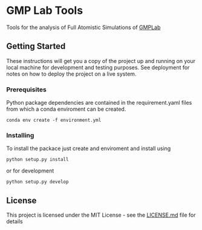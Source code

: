 # GMP Lab Tools

Tools for the analysis of Full Atomistic Simulations of [GMPLab](www.gmpavanlab.com)

## Getting Started

These instructions will get you a copy of the project up and running on your local machine for development and testing purposes. See deployment for notes on how to deploy the project on a live system.

### Prerequisites

Python package dependencies are contained in the requirement.yaml files from which a conda enviroment can be created.
```
conda env create -f environment.yml
```

### Installing

To install the packace just create and enviroment and install using

```
python setup.py install
```

or for development

```
python setup.py develop
```

## License

This project is licensed under the MIT License - see the [LICENSE.md](LICENSE.md) file for details


